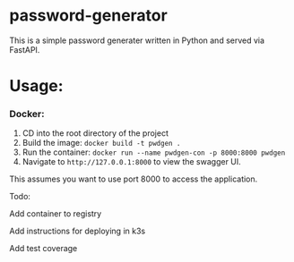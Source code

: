 # password-generator

This is a simple password generater written in Python and served via FastAPI.

# Usage:

### Docker:

1. CD into the root directory of the project
2. Build the image: `docker build -t pwdgen .`
3. Run the container: `docker run --name pwdgen-con -p 8000:8000 pwdgen`
4. Navigate to `http://127.0.0.1:8000` to view the swagger UI.

This assumes you want to use port 8000 to access the application.



Todo:

Add container to registry

Add instructions for deploying in k3s

Add test coverage
